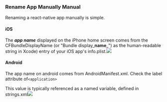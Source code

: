 ### Rename App Manually Manual

Renaming a react-native app manually is simple.

#### iOS

The _**app name**_ displayed on the iPhone home screen comes from the CFBundleDisplayName \(or "Bundle display_**name**\_"\) as the human-readable string in Xcode\) entry of your iOS app's info.plist.![](https://harrisrobin.gitbooks.io/react-native-checklist/content/assets/images/cbfbundledisplayname-ss.png)

#### Android

The app name on android comes from AndroidManifest.xml. Check the label attribute of`<application>`

This value is typically referenced as a named variable, defined in strings.xml![](https://harrisrobin.gitbooks.io/react-native-checklist/content/assets/images/app_name-ss.png)


